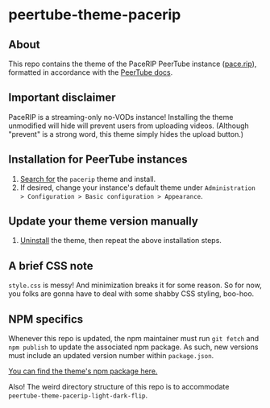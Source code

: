 # peertube-theme-pacerip

## About

This repo contains the theme of the PaceRIP PeerTube instance ([pace.rip](https://pace.rip/)), formatted in accordance with the [PeerTube docs](https://docs.joinpeertube.org/contribute-plugins?id=write-a-plugintheme).

## Important disclaimer

PaceRIP is a streaming-only no-VODs instance! Installing the theme unmodified will hide will prevent users from uploading videos. (Although "prevent" is a strong word, this theme simply hides the upload button.)

## Installation for PeerTube instances

1. [Search for](https://pace.rip/admin/plugins/search?pluginType=2) the `pacerip` theme and install.
2. If desired, change your instance's default theme under `Administration > Configuration > Basic configuration > Appearance`.

## Update your theme version manually

1. [Uninstall](https://pace.rip/admin/plugins/list-installed?pluginType=2) the theme, then repeat the above installation steps.

## A brief CSS note

`style.css` is messy! And minimization breaks it for some reason. So for now, you folks are gonna have to deal with some shabby CSS styling, boo-hoo.

## NPM specifics

Whenever this repo is updated, the npm maintainer must run `git fetch` and `npm publish` to update the associated npm package. As such, new versions must include an updated version number within `package.json`.

[You can find the theme's npm package here.](https://www.npmjs.com/package/peertube-theme-pacerip)

Also! The weird directory structure of this repo is to accommodate `peertube-theme-pacerip-light-dark-flip`.